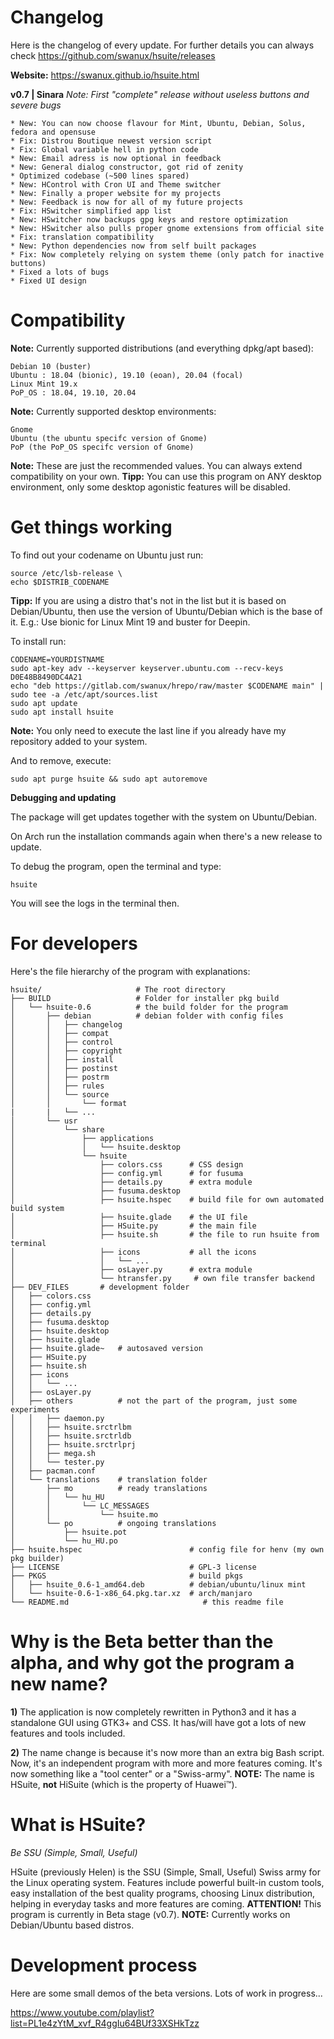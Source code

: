 # Changelog
Here is the changelog of every update. For further details you can always check https://github.com/swanux/hsuite/releases

**Website:** https://swanux.github.io/hsuite.html

**v0.7 | Sinara**
*Note: First "complete" release without useless buttons and severe bugs*

    * New: You can now choose flavour for Mint, Ubuntu, Debian, Solus, fedora and opensuse
    * Fix: Distrou Boutique newest version script
    * Fix: Global variable hell in python code
    * New: Email adress is now optional in feedback
    * New: General dialog constructor, got rid of zenity
    * Optimized codebase (~500 lines spared)
    * New: HControl with Cron UI and Theme switcher
    * New: Finally a proper website for my projects
    * New: Feedback is now for all of my future projects
    * Fix: HSwitcher simplified app list
    * New: HSwitcher now backups gpg keys and restore optimization
    * New: HSwitcher also pulls proper gnome extensions from official site
    * Fix: translation compatibility
    * New: Python dependencies now from self built packages
    * Fix: Now completely relying on system theme (only patch for inactive buttons)
    * Fixed a lots of bugs
    * Fixed UI design

# Compatibility

**Note:** Currently supported distributions (and everything dpkg/apt based):

    Debian 10 (buster)
    Ubuntu : 18.04 (bionic), 19.10 (eoan), 20.04 (focal)
    Linux Mint 19.x
    PoP_OS : 18.04, 19.10, 20.04

**Note:** Currently supported desktop environments:

    Gnome
    Ubuntu (the ubuntu specifc version of Gnome)
    PoP (the PoP_OS specifc version of Gnome)

**Note:** These are just the recommended values. You can always extend compatibility on your own.
**Tipp:** You can use this program on ANY desktop environment, only some desktop agonistic features will be disabled.

# Get things working

To find out your codename on Ubuntu just run:

    source /etc/lsb-release \
    echo $DISTRIB_CODENAME

**Tipp:** If you are using a distro that's not in the list but it is based on Debian/Ubuntu, then use the version of Ubuntu/Debian which is the base of it.
E.g.: Use bionic for Linux Mint 19 and buster for Deepin.

To install run:

    CODENAME=YOURDISTNAME
    sudo apt-key adv --keyserver keyserver.ubuntu.com --recv-keys D0E48B8490DC4A21
    echo "deb https://gitlab.com/swanux/hrepo/raw/master $CODENAME main" | sudo tee -a /etc/apt/sources.list
    sudo apt update
    sudo apt install hsuite

**Note:** You only need to execute the last line if you already have my repository added to your system.

And to remove, execute:

    sudo apt purge hsuite && sudo apt autoremove

**Debugging and updating**

The package will get updates together with the system on Ubuntu/Debian.

On Arch run the installation commands again when there's a new release to update.

To debug the program, open the terminal and type:

    hsuite

You will see the logs in the terminal then.

# For developers

Here's the file hierarchy of the program with explanations:

    hsuite/                     # The root directory
    ├── BUILD                   # Folder for installer pkg build
    │   └── hsuite-0.6          # the build folder for the program
    │       ├── debian          # debian folder with config files
    │       │   ├── changelog
    │       │   ├── compat
    │       │   ├── control
    │       │   ├── copyright
    │       │   ├── install
    │       │   ├── postinst
    │       │   ├── postrm
    │       │   ├── rules
    │       │   └── source
    │       │       └── format
    |       |   └── ...
    │       └── usr
    │           └── share
    │               ├── applications
    │               │   └── hsuite.desktop
    │               └── hsuite
    │                   ├── colors.css      # CSS design
    │                   ├── config.yml      # for fusuma
    │                   ├── details.py      # extra module
    │                   ├── fusuma.desktop
    │                   ├── hsuite.hspec    # build file for own automated build system
    │                   ├── hsuite.glade    # the UI file
    │                   ├── HSuite.py       # the main file
    │                   ├── hsuite.sh       # the file to run hsuite from terminal
    │                   ├── icons           # all the icons
    │                   │   └── ...
    │                   ├── osLayer.py      # extra module
    │                   └── htransfer.py     # own file transfer backend
    ├── DEV_FILES       # development folder
    │   ├── colors.css
    │   ├── config.yml
    │   ├── details.py
    │   ├── fusuma.desktop
    │   ├── hsuite.desktop
    │   ├── hsuite.glade
    │   ├── hsuite.glade~   # autosaved version
    │   ├── HSuite.py
    │   ├── hsuite.sh
    │   ├── icons
    │   │   └── ...
    │   ├── osLayer.py
    │   ├── others          # not the part of the program, just some experiments
    │   │   ├── daemon.py
    │   │   ├── hsuite.srctrlbm
    │   │   ├── hsuite.srctrldb
    │   │   ├── hsuite.srctrlprj
    │   │   ├── mega.sh
    │   │   └── tester.py
    │   ├── pacman.conf
    │   └── translations    # translation folder
    │       ├── mo          # ready translations
    │       │   └── hu_HU
    │       │       └── LC_MESSAGES
    │       │           └── hsuite.mo
    │       └── po          # ongoing translations
    │           ├── hsuite.pot
    │           └── hu_HU.po
    ├── hsuite.hspec                        # config file for henv (my own pkg builder)
    ├── LICENSE                             # GPL-3 license
    ├── PKGS                                # build pkgs
    │   ├── hsuite_0.6-1_amd64.deb          # debian/ubuntu/linux mint
    │   └── hsuite-0.6-1-x86_64.pkg.tar.xz  # arch/manjaro
    └── README.md                              # this readme file


# Why is the Beta better than the alpha, and why got the program a new name?

**1)** The application is now completely rewritten in Python3 and it has a standalone GUI using GTK3+ and CSS. It has/will have got a lots of new features and tools included.

**2)** The name change is because it's now more than an extra big Bash script. Now, it's an independent program with more and more features coming. It's now something like a "tool center" or a "Swiss-army". **NOTE:** The name is HSuite, **not** HiSuite (which is the property of Huawei™).

# What is HSuite?

*Be SSU (Simple, Small, Useful)*

HSuite (previously Helen) is the SSU (Simple, Small, Useful) Swiss army for the Linux operating system. Features include powerful built-in custom tools, easy installation of the best quality programs, choosing Linux distribution, helping in everyday tasks and more features are coming. **ATTENTION!** This program is currently in Beta stage (v0.7). **NOTE:** Currently works on Debian/Ubuntu based distros.

# Development process

Here are some small demos of the beta versions. Lots of work in progress...

https://www.youtube.com/playlist?list=PL1e4zYtM_xvf_R4ggIu64BUf33XSHkTzz
